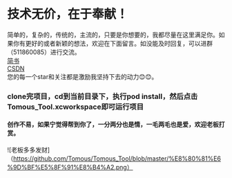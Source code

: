 # 技术无价，在于奉献！
简单的，复杂的，传统的，主流的，只要是你想要的，我都尽量在这里满足你。如果你有更好的或者新颖的想法，欢迎在下面留言。如没能及时回复，可以进群（511860085）进行交流。  
[简书](https://www.jianshu.com/u/3600d7861beb)  
[CSDN](https://mp.csdn.net/console/article)  
您的每一个star和关注都是激励我坚持下去的动力😊😊。
### clone完项目，cd到当前目录下，执行pod install，然后点击Tomous_Tool.xcworkspace即可运行项目


#### 创作不易，如果宁觉得帮到你了，一分两分也是情，一毛两毛也是爱，欢迎老板打赏。

![老板多多发财]（https://github.com/Tomous/Tomous_Tool/blob/master/%E8%80%81%E6%9D%BF%E5%8F%91%E8%B4%A2.png）
